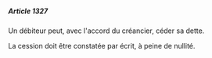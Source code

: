 ##### Article 1327

Un débiteur peut, avec l'accord du créancier, céder sa dette.

La cession doit être constatée par écrit, à peine de nullité.

